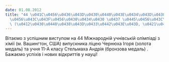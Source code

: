 ```yaml
---
date: 01.08.2012
title: "44 \u041C\u0456\u0436\u043D\u0430\u0440\u043E\u0434\u043D\u0430 \u043E\u043B\
  \u0456\u043C\u043F\u0456\u0430\u0434\u0430 \u0437 \u0445\u0456\u043C\u0456\u0457\
  \ (\u0412\u0430\u0448\u0438\u043D\u0433\u0442\u043E\u043D, \u0421\u0428\u0410)"
---
```

Вітаємо з успішним виступом на
44 Міжнародній учнівській олімпіаді з хімії (м. Вашингтон, США)
випускника ліцею
Чернюха Ігоря
(золота медаль)
та учня 11-А класу
Стельмаха Андрія
(бронзова медаль)
. Бажаємо успіхів і нових відкриттів у науці!